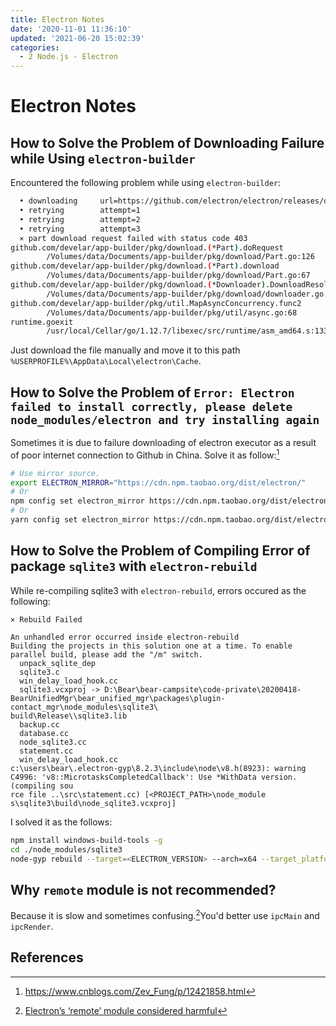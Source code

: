 ```yaml
---
title: Electron Notes
date: '2020-11-01 11:36:10'
updated: '2021-06-20 15:02:39'
categories:
  - 2 Node.js - Electron
---
```

# Electron Notes

## How to Solve the Problem of Downloading Failure while Using `electron-builder`

Encountered the following problem while using `electron-builder`:

```sh
  • downloading     url=https://github.com/electron/electron/releases/download/v8.2.3/electron-v8.2.3-win32-x64.zip size=71 MB parts=8
  • retrying        attempt=1
  • retrying        attempt=2
  • retrying        attempt=3
  ⨯ part download request failed with status code 403
github.com/develar/app-builder/pkg/download.(*Part).doRequest
        /Volumes/data/Documents/app-builder/pkg/download/Part.go:126
github.com/develar/app-builder/pkg/download.(*Part).download
        /Volumes/data/Documents/app-builder/pkg/download/Part.go:67
github.com/develar/app-builder/pkg/download.(*Downloader).DownloadResolved.func1.1
        /Volumes/data/Documents/app-builder/pkg/download/downloader.go:107
github.com/develar/app-builder/pkg/util.MapAsyncConcurrency.func2
        /Volumes/data/Documents/app-builder/pkg/util/async.go:68
runtime.goexit
        /usr/local/Cellar/go/1.12.7/libexec/src/runtime/asm_amd64.s:1337  
```

Just download the file manually and move it to this path `%USERPROFILE%\AppData\Local\electron\Cache`.

## How to Solve the Problem of `Error: Electron failed to install correctly, please delete node_modules/electron and try installing again`

Sometimes it is due to failure downloading of electron executor as a result of poor internet connection to Github in China. Solve it as follow:[^2]

```sh
# Use mirror source.
export ELECTRON_MIRROR="https://cdn.npm.taobao.org/dist/electron/"
# Or
npm config set electron_mirror https://cdn.npm.taobao.org/dist/electron/
# Or
yarn config set electron_mirror https://cdn.npm.taobao.org/dist/electron/
```

## How to Solve the Problem of Compiling Error of package `sqlite3` with `electron-rebuild`

While re-compiling sqlite3 with `electron-rebuild`, errors occured as the following:

```
× Rebuild Failed

An unhandled error occurred inside electron-rebuild
Building the projects in this solution one at a time. To enable parallel build, please add the "/m" switch.
  unpack_sqlite_dep
  sqlite3.c
  win_delay_load_hook.cc
  sqlite3.vcxproj -> D:\Bear\bear-campsite\code-private\20200418-BearUnifiedMgr\bear_unified_mgr\packages\plugin-contact_mgr\node_modules\sqlite3\
build\Release\\sqlite3.lib
  backup.cc
  database.cc
  node_sqlite3.cc
  statement.cc
  win_delay_load_hook.cc
c:\users\bear\.electron-gyp\8.2.3\include\node\v8.h(8923): warning C4996: 'v8::MicrotasksCompletedCallback': Use *WithData version. (compiling sou
rce file ..\src\statement.cc) [<PROJECT_PATH>\node_module
s\sqlite3\build\node_sqlite3.vcxproj]
```

I solved it as the follows:

```sh
npm install windows-build-tools -g
cd ./node_modules/sqlite3
node-gyp rebuild --target=<ELECTRON_VERSION> --arch=x64 --target_platform=win32 --dist-url=https://atom.io/download/atom-shell --module_name=node_sqlite3 --module_path=../lib/binding/electron-v<ELECTRON_VERSION>-win32-ia32
```

## Why `remote` module is not recommended?

Because it is slow and sometimes confusing.[^4]You'd better use `ipcMain` and `ipcRender`.

## References

[^1]: <https://github.com/electron-userland/electron-builder/issues/3115>
[^2]: <https://www.cnblogs.com/Zev_Fung/p/12421858.html>
[^3]: <https://blog.csdn.net/zoepriselife316/article/details/89954383>
[^4]: [Electron’s ‘remote’ module considered harmful](https://medium.com/@nornagon/electrons-remote-module-considered-harmful-70d69500f31)
